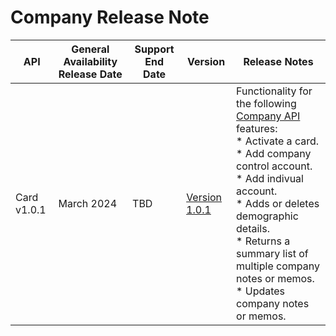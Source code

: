 # Company Release Note
| API                                                   | General Availability Release Date | Support End Date | Version        | Release Notes                                                                                                                                                                                                                                                                                                                                                                                                                                                                                                                                                                                                                                                                                                                                                                                                                                                                                                                                                                          |
|-------------------------------------------------------|-----------------------------------|------------------|----------------|----------------------------------------------------------------------------------------------------------------------------------------------------------------------------------------------------------------------------------------------------------------------------------------------------------------------------------------------------------------------------------------------------------------------------------------------------------------------------------------------------------------------------------------------------------------------------------------------------------------------------------------------------------------------------------------------------------------------------------------------------------------------------------------------------------------------------------------------------------------------------------------------------------------------------------------------------------------------------------------|
| Card v1.0.1                                           | March 2024                     | TBD              | [Version 1.0.1](../api/?type=put&path=/v1/companies/activations&version=api)  | Functionality for the following [Company API]() features:  <br> * Activate a card. <br> * Add company control account. <br> * Add indivual account. <br> * Adds or deletes demographic details. <br> * Returns a summary list of multiple company notes or memos. <br> * Updates company notes or memos.
